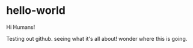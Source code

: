 # hello-world

Hi Humans!

Testing out github. seeing what it's all about!
wonder where this is going. 
